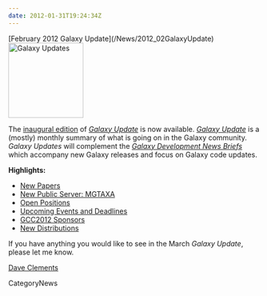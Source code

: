 ```yaml
---
date: 2012-01-31T19:24:34Z
---
```

<div class='newsItemHeader'>[February 2012 Galaxy Update](/News/2012_02GalaxyUpdate)</div>

<div class='right'><a href='/GalaxyUpdates/2012_02'><img src='/Images/Logos/GalaxyUpdate200.png' alt='Galaxy Updates' width=150 /></a></div>

The [inaugural edition](/GalaxyUpdates/2012_02) of *[Galaxy Update](/GalaxyUpdates)* is now available.  *[Galaxy Update](/GalaxyUpdates)* is a (mostly) monthly summary of what is going on in the Galaxy community.  *Galaxy Updates* will complement the *[Galaxy Development News Briefs](/DevNewsBriefs)* which accompany new Galaxy releases and focus on Galaxy code updates.

**Highlights:**

* [New Papers](/GalaxyUpdates/2012_02#new-papers)
* [New Public Server: MGTAXA](/GalaxyUpdates/2012_02#new-public-server-mgtaxa)
* [Open Positions](/GalaxyUpdates/2012_02#whos-hiring)
* [Upcoming Events and Deadlines](/GalaxyUpdates/2012_02#upcoming-events-and-deadlines)
* [GCC2012 Sponsors](/GalaxyUpdates/2012_02#gcc2012-sponsors)
* [New Distributions](/GalaxyUpdates/2012_02#new-distributions)

If you have anything you would like to see in the March *Galaxy Update*, please let me know.

[Dave Clements](/DaveClements)


CategoryNews
